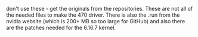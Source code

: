 don't use these - get the originals from the repositories. These are not all of the needed files to make the 470 driver. 
There is also the .run from the nvidia website (which is 200+ MB so too large for GitHub) 
and also there are the patches needed for the 6.16.7 kernel.
